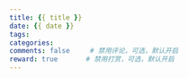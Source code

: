 ```yaml
---
title: {{ title }}
date: {{ date }}
tags:
categories: 
comments: false     # 禁用评论，可选，默认开启
reward: true       # 禁用打赏，可选，默认开启
---
```

